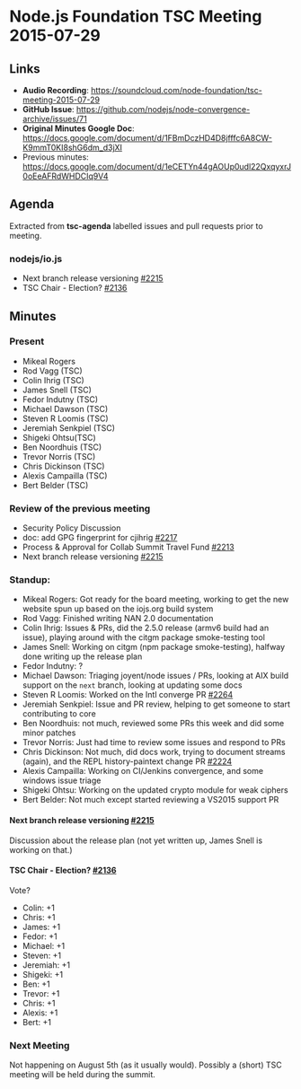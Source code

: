 # Node.js Foundation TSC Meeting 2015-07-29

## Links

* **Audio Recording**: <https://soundcloud.com/node-foundation/tsc-meeting-2015-07-29>
* **GitHub Issue**: <https://github.com/nodejs/node-convergence-archive/issues/71>
* **Original Minutes Google Doc**: <https://docs.google.com/document/d/1FBmDczHD4D8jfffc6A8CW-K9mmT0KI8shG6dm_d3jXI>
* Previous minutes: <https://docs.google.com/document/d/1eCETYn44gAOUp0udl22QxqyxrJ0oEeAFRdWHDCIq9V4>

## Agenda

Extracted from **tsc-agenda** labelled issues and pull requests prior to meeting.

### nodejs/io.js

* Next branch release versioning [#2215](https://github.com/nodejs/io.js/issues/2215)
* TSC Chair - Election? [#2136](https://github.com/nodejs/io.js/issues/2136)

## Minutes

### Present

* Mikeal Rogers
* Rod Vagg (TSC)
* Colin Ihrig (TSC)
* James Snell (TSC)
* Fedor Indutny (TSC)
* Michael Dawson (TSC)
* Steven R Loomis (TSC)
* Jeremiah Senkpiel (TSC)
* Shigeki Ohtsu(TSC)
* Ben Noordhuis (TSC)
* Trevor Norris (TSC)
* Chris Dickinson (TSC)
* Alexis Campailla (TSC)
* Bert Belder (TSC)

### Review of the previous meeting

* Security Policy Discussion
* doc: add GPG fingerprint for cjihrig [#2217](https://github.com/nodejs/io.js/pull/2217)
* Process & Approval for Collab Summit Travel Fund [#2213](https://github.com/nodejs/io.js/issues/2213)
* Next branch release versioning [#2215](https://github.com/nodejs/io.js/issues/2215)

### Standup:

* Mikeal Rogers: Got ready for the board meeting, working to get the new website spun up based on the iojs.org build system
* Rod Vagg: Finished writing NAN 2.0 documentation
* Colin Ihrig: Issues & PRs, did the 2.5.0 release (armv6 build had an issue), playing around with the citgm package smoke-testing tool
* James Snell: Working on citgm (npm package smoke-testing), halfway done writing up the release plan
* Fedor Indutny: ?
* Michael Dawson: Triaging joyent/node issues / PRs, looking at AIX build support on the `next` branch, looking at updating some docs
* Steven R Loomis: Worked on the Intl converge PR [#2264](https://github.com/nodejs/io.js/pull/2264)
* Jeremiah Senkpiel: Issue and PR review, helping to get someone to start contributing to core
* Ben Noordhuis: not much, reviewed some PRs this week and did some minor patches
* Trevor Norris: Just had time to review some issues and respond to PRs
* Chris Dickinson: Not much, did docs work, trying to document streams (again), and the REPL history-paintext change PR [#2224](https://github.com/nodejs/io.js/pull/2224)
* Alexis Campailla: Working on CI/Jenkins convergence, and some windows issue triage
* Shigeki Ohtsu: Working on the updated crypto module for weak ciphers
* Bert Belder: Not much except started reviewing a VS2015 support PR

#### Next branch release versioning [#2215](https://github.com/nodejs/io.js/issues/2215)

Discussion about the release plan (not yet written up, James Snell is working on that.)

#### TSC Chair - Election? [#2136](https://github.com/nodejs/io.js/issues/2136)

Vote?

* Colin: +1
* Chris: +1
* James: +1
* Fedor: +1
* Michael: +1
* Steven: +1
* Jeremiah: +1
* Shigeki: +1
* Ben: +1
* Trevor: +1
* Chris: +1
* Alexis: +1
* Bert: +1

### Next Meeting

Not happening on August 5th (as it usually would).
Possibly a (short) TSC meeting will be held during the summit.
